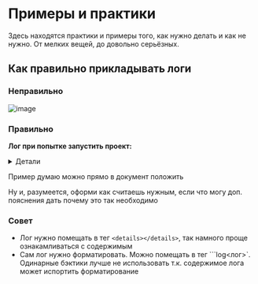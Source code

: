 # Примеры и практики

Здесь находятся практики и примеры того, как нужно делать и как не нужно. От мелких вещей, до довольно серьёзных.

## Как правильно прикладывать логи

### Неправильно

![image](https://user-images.githubusercontent.com/62806448/174988760-2779caf0-3685-462c-a86c-6ae4d94f4c65.png)

### Правильно

**Лог при попытке запустить проект:**

<details> <summary>Детали</summary>

```log
src/index.ts:1:21 - error TS2307: Cannot find module 'fastify' or its corresponding type declarations.

1 import Fastify from 'fastify';
~~~~~~~~~
Found 1 error.
```

</details>

Пример думаю можно прямо в документ положить

Ну и, разумеется, оформи как считаешь нужным, если что могу доп. пояснения дать почему это так необходимо

### Совет

- Лог нужно помещать в тег `<details></details>`, так намного проще ознакамливаться с содержимым
- Сам лог нужно форматировать. Можно помещать в тег \```log<лог>\`. Одинарные бэктики лучше не использовать т.к. содержимое лога может испортить форматирование
